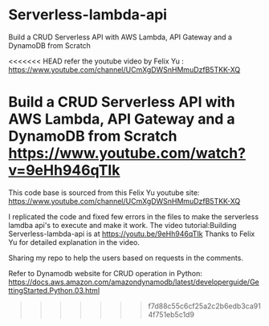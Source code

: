 # Serverless-lambda-api
 Build a CRUD Serverless API with AWS Lambda, API Gateway and a DynamoDB from Scratch

<<<<<<< HEAD
refer the youtube video by Felix Yu : https://www.youtube.com/channel/UCmXgDWSnHMmuDzfB5TKK-XQ

Build a CRUD Serverless API with AWS Lambda, API Gateway and a DynamoDB from Scratch
https://www.youtube.com/watch?v=9eHh946qTIk
=======
This code base is sourced from this Felix Yu youtube site: https://www.youtube.com/channel/UCmXgDWSnHMmuDzfB5TKK-XQ

I replicated the code and fixed few errors in the files to make the serverless lamdba api's to execute and make it work.
The video tutorial:Building Serverless-lambda-api is at https://youtu.be/9eHh946qTIk
Thanks to Felix Yu for detailed explanation in the video.

Sharing my repo to help the users based on requests in the comments. 

Refer to Dynamodb website for CRUD operation in Python: https://docs.aws.amazon.com/amazondynamodb/latest/developerguide/GettingStarted.Python.03.html
>>>>>>> f7d88c55c6cf25a2c2b6edb3ca914f751eb5c1d9
